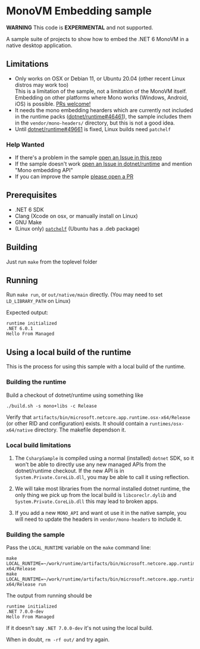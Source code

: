 # MonoVM Embedding sample #

**WARNING** This code is **EXPERIMENTAL** and not supported.

A sample suite of projects to show how to embed the .NET 6 MonoVM in a native desktop application.

## Limitations ##

* Only works on OSX or Debian 11, or Ubuntu 20.04 (other recent Linux distros may work too)  
   This is a limitation of the sample, not a limitation of the MonoVM itself.  Embedding on other platforms where Mono works (Windows, Android, iOS) is possible.  [PRs welcome!](https://github.com/lambdageek/monovm-embed-sample/compare)
* It needs the mono embedding hearders which are currently not included in the runtime packs ([dotnet/runtime#46461](https://github.com/dotnet/runtime/issues/46461)),
  the sample includes them in the `vendor/mono-headers/` directory, but this is not a good idea.
* Until [dotnet/runtime#49661](https://github.com/dotnet/runtime/issues/49661) is fixed, Linux builds need `patchelf`

### Help Wanted ###

* If there's a problem in the sample [open an Issue in this repo](https://github.com/lambdageek/monovm-embed-sample/issues/new/choose)
* If the sample doesn't work [open an Issue in dotnet/runtime](https://github.com/dotnet/runtime/issues/new/choose) and mention "Mono embedding API"
* If you can improve the sample [please open a PR](https://github.com/lambdageek/monovm-embed-sample/compare)

## Prerequisites ##

* .NET 6 SDK
* Clang (Xcode on osx, or manually install on Linux)
* GNU Make
* (Linux only) [`patchelf`](https://github.com/NixOS/patchelf) (Ubuntu has a .deb package)

## Building ##

Just run `make` from the toplevel folder

## Running ##

Run `make run`, or `out/native/main` directly. (You may need to set `LD_LIBRARY_PATH` on Linux)

Expected output:

```console
runtime initialized
.NET 6.0.1
Hello From Managed
```

## Using a local build of the runtime ##

This is the process for using this sample with a local build of the runtime.

### Building the runtime ###

Build a checkout of dotnet/runtime using something like

```console
./build.sh -s mono+libs -c Release
```

Verify that `artifacts/bin/microsoft.netcore.app.runtime.osx-x64/Release` (or
other RID and configuration) exists.  It should contain a
`runtimes/osx-x64/native` directory.  The makefile dependson it.

### Local build limitations ###

1. The `CsharpSample` is compiled using a normal (installed) `dotnet` SDK, so
it won't be able to directly use any new managed APIs from the dotnet/runtime
checkout.  If the new API is in `System.Private.CoreLib.dll`, you may be able
to call it using reflection.

2. We will take most libraries from the normal installed dotnet runtime, the
only thing we pick up from the local build is `libcoreclr.dylib` and
`System.Private.CoreLib.dll` this may lead to broken apps.

3. If you add a new `MONO_API` and want ot use it in the native sample, you
   will need to update the headers in `vendor/mono-headers` to include it.

### Building the sample ###

Pass the `LOCAL_RUNTIME` variable on the `make` command line:

```console
make LOCAL_RUNTIME=~/work/runtime/artifacts/bin/microsoft.netcore.app.runtime.osx-x64/Release
make LOCAL_RUNTIME=~/work/runtime/artifacts/bin/microsoft.netcore.app.runtime.osx-x64/Release run
```

The output from running should be

```console
runtime initialized
.NET 7.0.0-dev
Hello From Managed
```

If it doesn't say `.NET 7.0.0-dev` it's not using the local build.

When in doubt, `rm -rf out/` and try again.
